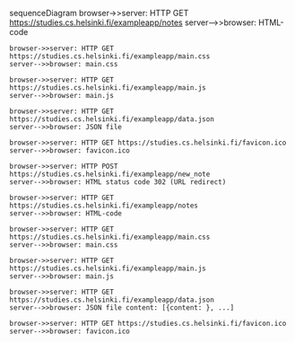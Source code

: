 sequenceDiagram
    browser->>server: HTTP GET https://studies.cs.helsinki.fi/exampleapp/notes
    server-->>browser: HTML-code
    
    browser->>server: HTTP GET https://studies.cs.helsinki.fi/exampleapp/main.css
    server-->>browser: main.css
    
    browser->>server: HTTP GET https://studies.cs.helsinki.fi/exampleapp/main.js
    server-->>browser: main.js
    
    browser->>server: HTTP GET https://studies.cs.helsinki.fi/exampleapp/data.json
    server-->>browser: JSON file
    
    browser->>server: HTTP GET https://studies.cs.helsinki.fi/favicon.ico
    server-->>browser: favicon.ico

    browser->>server: HTTP POST https://studies.cs.helsinki.fi/exampleapp/new_note
    server-->>browser: HTML status code 302 (URL redirect)
    
    browser->>server: HTTP GET https://studies.cs.helsinki.fi/exampleapp/notes
    server-->>browser: HTML-code
    
    browser->>server: HTTP GET https://studies.cs.helsinki.fi/exampleapp/main.css
    server-->>browser: main.css
    
    browser->>server: HTTP GET https://studies.cs.helsinki.fi/exampleapp/main.js
    server-->>browser: main.js
    
    browser->>server: HTTP GET https://studies.cs.helsinki.fi/exampleapp/data.json
    server-->>browser: JSON file content: [{content: }, ...]
    
    browser->>server: HTTP GET https://studies.cs.helsinki.fi/favicon.ico
    server-->>browser: favicon.ico
